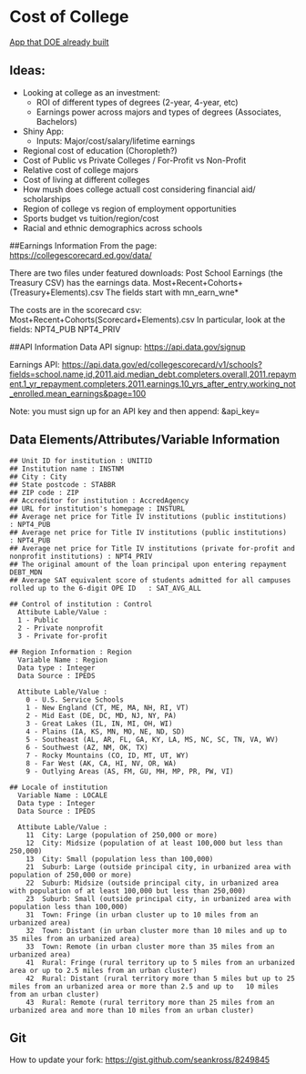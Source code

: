 # Cost of College

[App that DOE already built](https://collegescorecard.ed.gov/)

## Ideas:

- Looking at college as an investment:
  - ROI of different types of degrees (2-year, 4-year, etc)
  - Earnings power across majors and types of degrees (Associates, Bachelors)
- Shiny App:
  - Inputs: Major/cost/salary/lifetime earnings
- Regional cost of education (Choropleth?)
- Cost of Public vs Private Colleges / For-Profit vs Non-Profit
- Relative cost of college majors
- Cost of living at different colleges
- How mush does college actuall cost considering financial aid/ scholarships
- Region of college vs region of employment opportunities
- Sports budget vs tuition/region/cost
- Racial and ethnic demographics across schools


##Earnings Information
From the page:
https://collegescorecard.ed.gov/data/

There are two files under featured downloads:
Post School Earnings (the Treasury CSV) has the earnings data.
Most+Recent+Cohorts+(Treasury+Elements).csv
The fields start with mn_earn_wne*

The costs are in the scorecard csv:
Most+Recent+Cohorts(Scorecard+Elements).csv
In particular, look at the fields:
NPT4_PUB
NPT4_PRIV


##API Information 
Data API signup:
https://api.data.gov/signup

Earnings API:
https://api.data.gov/ed/collegescorecard/v1/schools?fields=school.name,id,2011.aid.median_debt.completers.overall,2011.repayment.1_yr_repayment.completers,2011.earnings.10_yrs_after_entry.working_not_enrolled.mean_earnings&page=100

Note: you must sign up for an API key and then append:
&api_key=<value>

## Data Elements/Attributes/Variable Information

```
## Unit ID for institution : UNITID
## Institution name : INSTNM
## City : City
## State postcode : STABBR
## ZIP code : ZIP
## Accreditor for institution : AccredAgency
## URL for institution's homepage : INSTURL
## Average net price for Title IV institutions (public institutions)	: NPT4_PUB
## Average net price for Title IV institutions (public institutions)  : NPT4_PUB
## Average net price for Title IV institutions (private for-profit and nonprofit institutions) : NPT4_PRIV
## The original amount of the loan principal upon entering repayment	DEBT_MDN				
## Average SAT equivalent score of students admitted for all campuses rolled up to the 6-digit OPE ID	: SAT_AVG_ALL

## Control of institution : Control
  Attibute Lable/Value :
  1	- Public
  2	- Private nonprofit
  3	- Private for-profit

## Region Information : Region
  Variable Name : Region
  Data type : Integer
  Data Source : IPEDS

  Attibute Lable/Value :
    0 - U.S. Service Schools
    1 - New England (CT, ME, MA, NH, RI, VT)
    2 - Mid East (DE, DC, MD, NJ, NY, PA)
    3 - Great Lakes (IL, IN, MI, OH, WI)
    4 - Plains (IA, KS, MN, MO, NE, ND, SD)
    5 - Southeast (AL, AR, FL, GA, KY, LA, MS, NC, SC, TN, VA, WV)
    6 - Southwest (AZ, NM, OK, TX)
    7 - Rocky Mountains (CO, ID, MT, UT, WY)
    8 - Far West (AK, CA, HI, NV, OR, WA)
    9 - Outlying Areas (AS, FM, GU, MH, MP, PR, PW, VI)

## Locale of institution
  Variable Name : LOCALE
  Data type : Integer
  Data Source : IPEDS
  
  Attibute Lable/Value :
    11	City: Large (population of 250,000 or more)
    12	City: Midsize (population of at least 100,000 but less than 250,000)
    13	City: Small (population less than 100,000)
    21	Suburb: Large (outside principal city, in urbanized area with population of 250,000 or more)
    22	Suburb: Midsize (outside principal city, in urbanized area with population of at least 100,000 but less than 250,000)
    23	Suburb: Small (outside principal city, in urbanized area with population less than 100,000)
    31	Town: Fringe (in urban cluster up to 10 miles from an urbanized area)
    32	Town: Distant (in urban cluster more than 10 miles and up to 35 miles from an urbanized area)
    33	Town: Remote (in urban cluster more than 35 miles from an urbanized area)
    41	Rural: Fringe (rural territory up to 5 miles from an urbanized area or up to 2.5 miles from an urban cluster)
    42	Rural: Distant (rural territory more than 5 miles but up to 25 miles from an urbanized area or more than 2.5 and up to   10 miles from an urban cluster)
    43	Rural: Remote (rural territory more than 25 miles from an urbanized area and more than 10 miles from an urban cluster)

```

## Git

How to update your fork: https://gist.github.com/seankross/8249845

